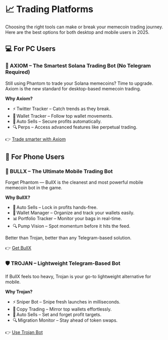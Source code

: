 # 📈 **Trading Platforms**

Choosing the right tools can make or break your memecoin trading journey. Here are the best options for both desktop and mobile users in 2025.

## 💻 **For PC Users**

### 🧠 AXIOM – The Smartest Solana Trading Bot (No Telegram Required)
Still using Phantom to trade your Solana memecoins? Time to upgrade. Axiom is the new standard for desktop-based memecoin trading.

**Why Axiom?**

- ⚡ Twitter Tracker – Catch trends as they break.
- 👛 Wallet Tracker – Follow top wallet movements.
- 🤖 Auto Sells – Secure profits automatically.
- 🔍 Perps – Access advanced features like perpetual trading.

👉 [Trade smarter with Axiom](https://axiom.trade/@midasxo)

## 📱 **For Phone Users**

### 🐂 BULLX – The Ultimate Mobile Trading Bot
Forget Phantom — BullX is the cleanest and most powerful mobile memecoin bot in the game.

**Why BullX?**

- 🤖 Auto Sells – Lock in profits hands-free.
- 💼 Wallet Manager – Organize and track your wallets easily.
- 📊 Portfolio Tracker – Monitor your bags in real-time.
- 🔍 Pump Vision – Spot momentum before it hits the feed.

Better than Trojan, better than any Telegram-based solution.

👉 [Get BullX](https://neo.bullx.io/)

### 🛡 TROJAN – Lightweight Telegram-Based Bot
If BullX feels too heavy, Trojan is your go-to lightweight alternative for mobile.

**Why Trojan?**

- ⚡ Sniper Bot – Snipe fresh launches in milliseconds.
- 🤝 Copy Trading – Mirror top wallets effortlessly.
- 🤖 Auto Sells – Set and forget profit targets.
- 🔍 Migration Monitor – Stay ahead of token swaps.

👉 [Use Trojan Bot](https://t.me/solana_trojanbot?start=r-midassolana) 